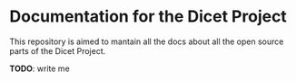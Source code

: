 # Documentation for the Dicet Project
This repository is aimed to mantain all the docs about all the open source parts of the Dicet Project.

**TODO**: write me
